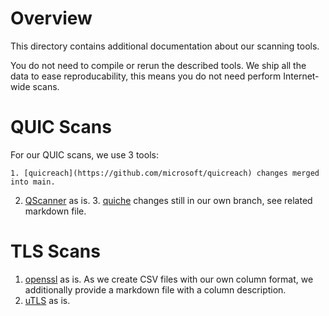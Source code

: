# Overview

This directory contains additional documentation about our scanning tools.

You do not need to compile or rerun the described tools. We ship all the data to ease reproducability, this means you do not need perform Internet-wide scans.

# QUIC Scans

For our QUIC scans, we use 3 tools:

    1. [quicreach](https://github.com/microsoft/quicreach) changes merged into main.
  2. [QScanner](https://github.com/tumi8/QScanner) as is.
        3. [quiche](https://github.com/josephnoir/quiche) changes still in our own branch, see related markdown file.

# TLS Scans

  1. [openssl](https://github.com/openssl/openssl) as is. As we create CSV files with our own column format, we additionally provide a markdown file with a column description.
  2. [uTLS](https://github.com/refraction-networking/utls) as is.

